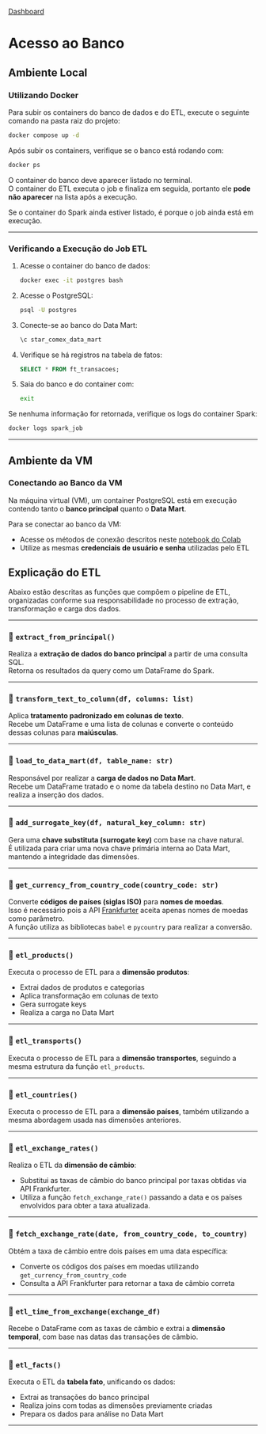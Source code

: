 
[Dashboard](ec2-13-218-45-115.compute-1.amazonaws.com:8501)

# Acesso ao Banco

## Ambiente Local

### Utilizando Docker

Para subir os containers do banco de dados e do ETL, execute o seguinte comando na pasta raiz do projeto:

```bash
docker compose up -d
```

Após subir os containers, verifique se o banco está rodando com:

```bash
docker ps
```

O container do banco deve aparecer listado no terminal.  
O container do ETL executa o job e finaliza em seguida, portanto ele **pode não aparecer** na lista após a execução.

Se o container do Spark ainda estiver listado, é porque o job ainda está em execução.

---

### Verificando a Execução do Job ETL

1. Acesse o container do banco de dados:
   ```bash
   docker exec -it postgres bash
   ```

2. Acesse o PostgreSQL:
   ```bash
   psql -U postgres
   ```

3. Conecte-se ao banco do Data Mart:
   ```sql
   \c star_comex_data_mart
   ```

4. Verifique se há registros na tabela de fatos:
   ```sql
   SELECT * FROM ft_transacoes;
   ```

5. Saia do banco e do container com:
   ```bash
   exit
   ```

Se nenhuma informação for retornada, verifique os logs do container Spark:

```bash
docker logs spark_job
```

---

## Ambiente da VM

### Conectando ao Banco da VM

Na máquina virtual (VM), um container PostgreSQL está em execução contendo tanto o **banco principal** quanto o **Data Mart**.

Para se conectar ao banco da VM:

- Acesse os métodos de conexão descritos neste [notebook do Colab](https://colab.research.google.com/drive/1viZIOcaQYkDnhfeNsdSMdQzNU8VktmWr?usp=sharing)
- Utilize as mesmas **credenciais de usuário e senha** utilizadas pelo ETL

## Explicação do ETL

Abaixo estão descritas as funções que compõem o pipeline de ETL, organizadas conforme sua responsabilidade no processo de extração, transformação e carga dos dados.

---

### 🔹 `extract_from_principal()`

Realiza a **extração de dados do banco principal** a partir de uma consulta SQL.  
Retorna os resultados da query como um DataFrame do Spark.

---

### 🔹 `transform_text_to_column(df, columns: list)`

Aplica **tratamento padronizado em colunas de texto**.  
Recebe um DataFrame e uma lista de colunas e converte o conteúdo dessas colunas para **maiúsculas**.

---

### 🔹 `load_to_data_mart(df, table_name: str)`

Responsável por realizar a **carga de dados no Data Mart**.  
Recebe um DataFrame tratado e o nome da tabela destino no Data Mart, e realiza a inserção dos dados.

---

### 🔹 `add_surrogate_key(df, natural_key_column: str)`

Gera uma **chave substituta (surrogate key)** com base na chave natural.  
É utilizada para criar uma nova chave primária interna ao Data Mart, mantendo a integridade das dimensões.

---

### 🔹 `get_currency_from_country_code(country_code: str)`

Converte **códigos de países (siglas ISO)** para **nomes de moedas**.  
Isso é necessário pois a API [Frankfurter](https://www.frankfurter.app) aceita apenas nomes de moedas como parâmetro.  
A função utiliza as bibliotecas `babel` e `pycountry` para realizar a conversão.

---

### 🔹 `etl_products()`

Executa o processo de ETL para a **dimensão produtos**:
- Extrai dados de produtos e categorias
- Aplica transformação em colunas de texto
- Gera surrogate keys
- Realiza a carga no Data Mart

---

### 🔹 `etl_transports()`

Executa o processo de ETL para a **dimensão transportes**, seguindo a mesma estrutura da função `etl_products`.

---

### 🔹 `etl_countries()`

Executa o processo de ETL para a **dimensão países**, também utilizando a mesma abordagem usada nas dimensões anteriores.

---

### 🔹 `etl_exchange_rates()`

Realiza o ETL da **dimensão de câmbio**:
- Substitui as taxas de câmbio do banco principal por taxas obtidas via API Frankfurter.
- Utiliza a função `fetch_exchange_rate()` passando a data e os países envolvidos para obter a taxa atualizada.

---

### 🔹 `fetch_exchange_rate(date, from_country_code, to_country)`

Obtém a taxa de câmbio entre dois países em uma data específica:  
- Converte os códigos dos países em moedas utilizando `get_currency_from_country_code`
- Consulta a API Frankfurter para retornar a taxa de câmbio correta

---

### 🔹 `etl_time_from_exchange(exchange_df)`

Recebe o DataFrame com as taxas de câmbio e extrai a **dimensão temporal**, com base nas datas das transações de câmbio.

---

### 🔹 `etl_facts()`

Executa o ETL da **tabela fato**, unificando os dados:
- Extrai as transações do banco principal
- Realiza joins com todas as dimensões previamente criadas
- Prepara os dados para análise no Data Mart

---
